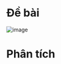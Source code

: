 # Đề bài
![image](https://github.com/VanHoang110802/Competitive_Programming/assets/108053955/df75fab2-6cac-4239-aec7-bbd68867d49d)

# Phân tích
